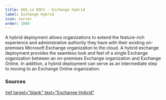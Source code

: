 ```yaml
---
title: HXA.io DOCS - Exchange Hybrid
label: Exchange Hybrid
icon: server
order: 1000
---
```

A hybrid deployment allows organizations to extend the feature-rich experience and administrative authority they have with their existing on-premises Microsoft Exchange organization to the cloud. A hybrid exchange deployment provides the seamless look and feel of a single Exchange organization between an on-premises Exchange organization and Exchange Online. In addition, a hybrid deployment can serve as an intermediate step to moving to an Exchange Online organization.

### Sources

[!ref target="blank" text="Exchange Hybrid"](https://docs.microsoft.com/en-us/exchange/exchange-hybrid)


